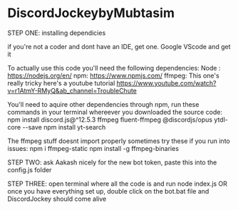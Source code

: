 # DiscordJockeybyMubtasim
STEP ONE: installing dependicies 

if you're not a coder and dont have an IDE, get one. Google  VScode and get it


To actually use this code you'll need the following dependencies:
Node : https://nodejs.org/en/
npm: https://www.npmjs.com/
ffmpeg: This one's really tricky here's a youtube tutorial https://www.youtube.com/watch?v=r1AtmY-RMyQ&ab_channel=TroubleChute

You'll need to aquire other dependencies through npm, run these commands in your terminal whereever you downloaded the source code:
npm install discord.js@^12.5.3 ffmpeg fluent-ffmpeg @discordjs/opus ytdl-core --save
npm install yt-search

The ffmpeg stuff doesnt import properly sometimes try these if you run into issues:
npm i ffmpeg-static
npm install -g ffmpeg-binaries

STEP TWO: ask Aakash nicely for the new bot token,
paste this into the config.js folder 

STEP THREE: open terminal where all the code is and run
node index.js
OR once you have everything set up, double click on the bot.bat file and DiscordJockey should come alive

